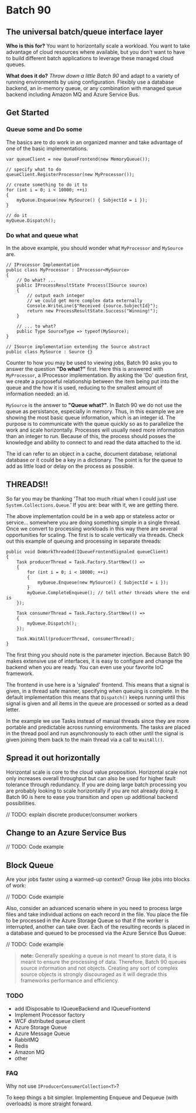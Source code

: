# Batch 90

## The universal batch/queue interface layer

**Who is this for?** You want to horizontally scale a workload. You want to take advantage of cloud resources where available, but you don't want to have to build different batch applications to leverage these managed cloud queues.

**What does it do?** *Throw down a little Batch 90* and adapt to a variety of running environments by using configuration. Flexibly use a database backend, an in-memory queue, or any combination with managed queue backend including Amazon MQ and Azure Service Bus.

## Get Started

### Queue some and Do some

The basics are to do work in an organized manner and take advantage of one of the basic implementations.

    var queueClient = new QueueFrontend(new MemoryQueue());
    
    // specify what to do
    queueClient.RegisterProcessor(new MyProcessor());

    // create something to do it to
    for (int i = 0; i < 10000; ++i)
    {
        myQueue.Enqueue(new MySource() { SubjectId = i });
    }

    // do it
    myQueue.Dispatch();

### Do what and queue what

In the above example, you should wonder what `MyProcessor` and `MySource` are.

    // IProcessor Implementation
    public class MyProcessor : IProcessor<MySource>
    {
        // Do what? ...
        public IProcessResultState Process(ISource source)
        {
            // output each integer
            // we could get more complex data externally
            Console.WriteLine($"Received {source.SubjectId}");
            return new ProcessResultState.Success("Winning!");
        }

        // ... to what?
        public Type SourceType => typeof(MySource);
    }

    // ISource implementation extending the Source abstract
    public class MySource : Source {}

Counter to how you may be used to viewing jobs, Batch 90 asks you to answer the question **"Do what?"** first. Here this is answered with `MyProcessor`, a IProcessor implementation. By asking the 'Do' question first, we create a purposeful relationship between the item being put into the queue and the how it is used, reducing to the smallest amount of information needed: an id.

`MySource` is the answer to **"Queue what?"**. In Batch 90 we do not use the queue as persistance, especially in memory. Thus, in this example we are showing the most basic queue information, which is an integer id. The purpose is to communicate with the queue quickly so as to parallelize the work and scale horizontally. Processes will usually need more information than an integer to run. Because of this, the process should posses the knowledge and ability to connect to and read the data attached to the id.

The id can refer to an object in a cache, document database, relational database or it could be a key in a dictionary. The point is for the queue to add as little load or delay on the process as possible.

## THREADS‼

So far you may be thanking 'That too much ritual when I could just use `System.Collections.Queue`.' If you are: bear with it, we are getting there.

The above implementation could be in a web app or stateless actor or service... somewhere you are doing something simple in a single thread. Once we convert to processing workloads in this way there are several opportunities for scaling. The first is to scale vertically via threads. Check out this example of queuing and processing in separate threads:

    public void DoWorkThreaded(IQueueFrontendSignaled queueClient)
    {
        Task producerThread = Task.Factory.StartNew(() =>
        {
            for (int i = 0; i < 10000; ++i)
            {
                myQueue.Enqueue(new MySource() { SubjectId = i });
            }
            myQueue.CompleteEnqueue(); // tell other threads where the end is
        });

        Task consumerThread = Task.Factory.StartNew(() =>
        {
            myQueue.Dispatch();
        });

        Task.WaitAll(producerThread, consumerThread);
    }

The first thing you should note is the parameter injection. Because Batch 90 makes extensive use of interfaces, it is easy to configure and change the backend when you are ready. You can even use your favorite IoC framework.

The frontend in use here is a 'signaled' frontend. This means that a signal is given, in a thread safe manner, specifying when queuing is complete. In the default implementation this means that `Dispatch()` keeps running until this signal is given and all items in the queue are processed or sorted as a dead letter.

In the example we use Tasks instead of manual threads since they are more portable and predictable across running environments. The tasks are placed in the thread pool and run asynchronously to each other until the signal is given joining them back to the main thread via a call to `WaitAll()`.

## Spread it out horizontally

Horizontal scale is core to the cloud value proposition. Horizontal scale not only increases overall throughput but can also be used for higher fault tolerance through redundancy. If you are doing large batch processing you are probably looking to scale horizontally if you are not already doing it. Batch 90 is here to ease you transition and open up additional backend possibilities.

// TODO: explain discrete producer/consumer workers

## Change to an Azure Service Bus

// TODO: Code example

## Block Queue

Are your jobs faster using a warmed-up context? Group like jobs into blocks of work:

// TODO: Code example

Also, consider an advanced scenario where in you need to process large files and take individual actions on each record in the file. You place the file to be processed in the Azure Storage Queue so that if the worker is interrupted, another can take over. Each of the resulting records is placed in a database and queued to be processed via the Azure Service Bus Queue:

// TODO: Code example

> **note:** Generally speaking a queue is not meant to store data, it is meant to ensure the processing of data.  Therefore, Batch 90 queues source information and not objects. Creating any sort of complex source objects is strongly discouraged as it will degrade this frameworks performance and efficiency.

### TODO

- add IDisposable to IQueueBackend and IQueueFrontend
- Implement Processor factory
- WCF distributed queue client
- Azure Storage Queue
- Azure Message Queue
- RabbitMQ
- Redis
- Amazon MQ
- other

### FAQ

Why not use `IProducerConsumerCollection<T>`?

To keep things a bit simpler. Implementing Enqueue and Dequeue (with overloads) is more straight forward.
